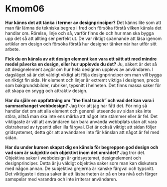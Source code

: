 Kmom06
===============================

**Hur känns det att tänka i termer av designprinciper?**
Det känns lite som att man får lämna de tekniska begrep i fred och försöka förstå vilken känsla det handlar om. Rörelse, linje och så, varför finns de och hur man ska bygga upp det så att allting ser perfekt ut. De var riktigt spännande att läsa igenom artiklar om design och försöka förstå hur designer tänker när har utför sitt arbete.

**Fick du en känsla av att design element kan vara ett sätt att med mindre medel påverka en design, eller hur upplevde du det?**
Ju, säkert är det så att designelement avgör om hur hela designen upplevs av användaren. I dagsläget så är det väldigt viktigt att följa designprinciper om man vill bygga en riktigt fin sida. Hr element och linjer är extremt viktiga i designen, precis som bakgrundsbilder, rubriker, typsnitt i helheten. Det finns massa saker för att skapa en snygg och attraktiv design.

**Har du själv en uppfattning om “the final touch” och vad det kan vara i sammanhanget webbdesign?**
Jag tror att jag har fått det. För mig så handlar det om att alla element och generell utseende av sidan ska inte störa, alltså man ska inte ens märka att något inte stämmer eller är fel. Det viktigaste är väl att användaren kan bara använda webbplats utan att vara distraherad av typsnitt eller illa färgval. Det är också viktigt att sidan följer gridsystemet, detta gör att användaren inte får känslan att något är fel med sidan.

**Har du under kursen skapat dig en känsla för begreppen god design och vad som är subjektiv och objektivt inom det området?**
Jag tror det. Objektiva saker i webbdesign är gridsystemet, designelement och designprinciper. Detta är ju väldigt objektiva saker som man kan diskutera med någon annan. De subjektiva grejerna är kanske färgval och typsnitt. Det viktigaste i dessa saker är att läsbarheten är på en bra nivå och färger samspelar med varandra och inte irriterar användaren.
